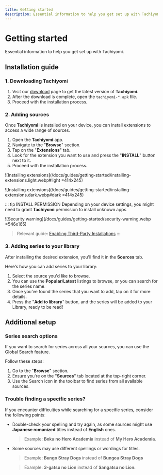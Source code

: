 ```yaml
---
title: Getting started
description: Essential information to help you get set up with Tachiyomi.
---
```


# Getting started

Essential information to help you get set up with Tachiyomi.

## Installation guide

### 1. Downloading Tachiyomi

1. Visit our [download](/download/) page to get the latest version of **Tachiyomi**.
1. After the download is complete, open the `tachiyomi-*.apk` file.
1. Proceed with the installation process.

### 2. Adding sources

Once **Tachiyomi** is installed on your device, you can install extensions to access a wide range of sources.

1. Open the **Tachiyomi** app.
1. Navigate to the "**Browse**" section.
1. Tap on the "**Extensions**" tab.
1. Look for the extension you want to use and press the "**INSTALL**" button next to it.
1. Proceed with the installation process.

![Installing extensions](/docs/guides/getting-started/installing-extensions.light.webp#light =414x245)

![Installing extensions](/docs/guides/getting-started/installing-extensions.dark.webp#dark =414x245)

::: tip INSTALL PERMISSION
Depending on your device settings, you might need to grant **Tachiyomi** permission to install unknown apps.

![Security warning](/docs/guides/getting-started/security-warning.webp =546x165)

> Relevant guide: [Enabling Third-Party Installations](/docs/faq/browse/extensions#enabling-third-party-installations)
:::

### 3. Adding series to your library

After installing the desired extension, you'll find it in the **Sources** tab.

Here's how you can add series to your library:

1. Select the source you'd like to browse.
1. You can use the **Popular**/**Latest** listings to browse, or you can search for the series name.
1. Once you've found the series that you want to add, tap on it for more details.
1. Press the "**Add to library**" button, and the series will be added to your Library, ready to be read!

## Additional setup

### Series search options

If you want to search for series across all your sources, you can use the Global Search feature.

Follow these steps:

1. Go to the "**Browse**" section.
1. Ensure you're on the "**Sources**" tab located at the top-right corner.
1. Use the Search icon in the toolbar to find series from all available sources.

### Trouble finding a specific series?

If you encounter difficulties while searching for a specific series, consider the following points:

* Double-check your spelling and try again, as some sources might use **Japanese romanized** titles instead of **English** ones.
  > Example: **Boku no Hero Academia** instead of **My Hero Academia**.

* Some sources may use different spellings or wordings for titles.
  > Example: **Bungo Stray Dogs** instead of **Bungou Stray Dogs**

  > Example: **3-gatsu no Lion** instead of **Sangatsu no Lion**.
